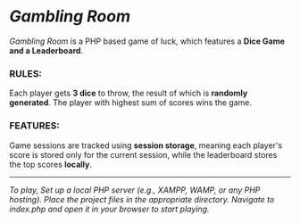 # ***Gambling Room***

*Gambling Room* is a PHP based game of luck, which features a **Dice Game and a Leaderboard**.

### RULES:

Each player gets **3 dice** to throw, the result of which is **randomly generated**. The player with highest sum of scores wins the game.

### FEATURES:

Game sessions are tracked using **session storage**, meaning each player's score is stored only for the current session, while the leaderboard stores the top scores **locally**.

---

*To play, Set up a local PHP server (e.g., XAMPP, WAMP, or any PHP hosting). Place the project files in the appropriate directory. Navigate to index.php and open it in your browser to start playing.*
